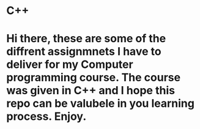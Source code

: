 # C++
# Hi there, these are some of the diffrent assignmnets I have to deliver for my Computer programming course. The course was given in C++ and I hope this repo can be valubele in you learning process. Enjoy.
